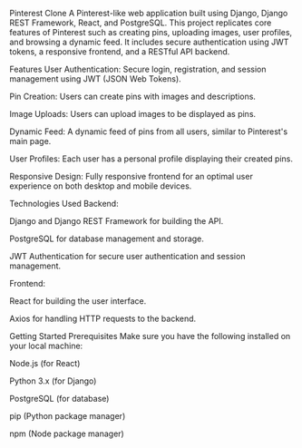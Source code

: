 Pinterest Clone
A Pinterest-like web application built using Django, Django REST Framework, React, and PostgreSQL. This project replicates core features of Pinterest such as creating pins, uploading images, user profiles, and browsing a dynamic feed. It includes secure authentication using JWT tokens, a responsive frontend, and a RESTful API backend.

Features
User Authentication: Secure login, registration, and session management using JWT (JSON Web Tokens).

Pin Creation: Users can create pins with images and descriptions.

Image Uploads: Users can upload images to be displayed as pins.

Dynamic Feed: A dynamic feed of pins from all users, similar to Pinterest's main page.

User Profiles: Each user has a personal profile displaying their created pins.

Responsive Design: Fully responsive frontend for an optimal user experience on both desktop and mobile devices.

Technologies Used
Backend:

Django and Django REST Framework for building the API.

PostgreSQL for database management and storage.

JWT Authentication for secure user authentication and session management.

Frontend:

React for building the user interface.

Axios for handling HTTP requests to the backend.

Getting Started
Prerequisites
Make sure you have the following installed on your local machine:

Node.js (for React)

Python 3.x (for Django)

PostgreSQL (for database)

pip (Python package manager)

npm (Node package manager)



